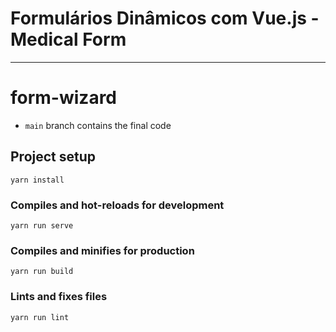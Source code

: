 # Formulários Dinâmicos com Vue.js - Medical Form

---

# form-wizard

- `main` branch contains the final code 

## Project setup
```
yarn install
```

### Compiles and hot-reloads for development
```
yarn run serve
```

### Compiles and minifies for production
```
yarn run build
```

### Lints and fixes files
```
yarn run lint
```
